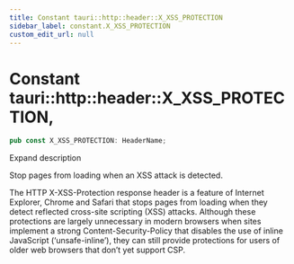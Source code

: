```yaml
---
title: Constant tauri::http::header::X_XSS_PROTECTION
sidebar_label: constant.X_XSS_PROTECTION
custom_edit_url: null
---
```


  # Constant tauri::http&#x3A;:header::X_XSS_PROTECTION,

```rs
pub const X_XSS_PROTECTION: HeaderName;
```

Expand description

Stop pages from loading when an XSS attack is detected.

The HTTP X-XSS-Protection response header is a feature of Internet Explorer, Chrome and Safari that stops pages from loading when they detect reflected cross-site scripting (XSS) attacks. Although these protections are largely unnecessary in modern browsers when sites implement a strong Content-Security-Policy that disables the use of inline JavaScript (‘unsafe-inline’), they can still provide protections for users of older web browsers that don’t yet support CSP.
  